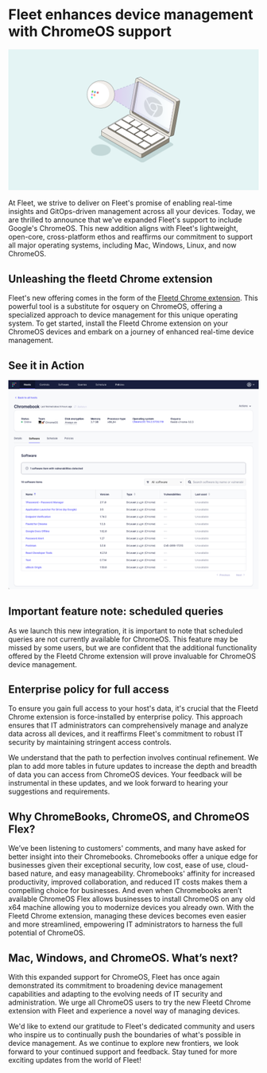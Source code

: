# Fleet enhances device management with ChromeOS support 

![Fleet enhances device management with ChromeOS support](../website/assets/images/articles/fleet-adds-support-for-chrome-os-1600x900@2x.png)

At Fleet, we strive to deliver on Fleet's promise of enabling real-time insights and GitOps-driven management across all your devices. Today, we are thrilled to announce that we've expanded Fleet's support to include Google's ChromeOS. This new addition aligns with Fleet's lightweight, open-core, cross-platform ethos and reaffirms our commitment to support all major operating systems, including Mac, Windows, Linux, and now ChromeOS.


## Unleashing the fleetd Chrome extension

Fleet's new offering comes in the form of the [Fleetd Chrome extension](https://fleetdm.com/docs/using-fleet/chromeos). This powerful tool is a substitute for osquery on ChromeOS, offering a specialized approach to device management for this unique operating system. To get started, install the Fleetd Chrome extension on your ChromeOS devices and embark on a journey of enhanced real-time device management.


## See it in Action

![ChromeOS reporting in Fleet UI](../website/assets/images/articles/fleet-adds-support-for-chrome-os-screenshot-fleet-ui-1425x1186@2x.png)


## Important feature note: scheduled queries

As we launch this new integration, it is important to note that scheduled queries are not currently available for ChromeOS. This feature may be missed by some users, but we are confident that the additional functionality offered by the Fleetd Chrome extension will prove invaluable for ChromeOS device management.


## Enterprise policy for full access

To ensure you gain full access to your host's data, it's crucial that the Fleetd Chrome extension is force-installed by enterprise policy. This approach ensures that IT administrators can comprehensively manage and analyze data across all devices, and it reaffirms Fleet's commitment to robust IT security by maintaining stringent access controls.

We understand that the path to perfection involves continual refinement. We plan to add more tables in future updates to increase the depth and breadth of data you can access from ChromeOS devices. Your feedback will be instrumental in these updates, and we look forward to hearing your suggestions and requirements.


## Why ChromeBooks, ChromeOS, and ChromeOS Flex?

We’ve been listening to customers' comments, and many have asked for better insight into their Chromebooks. Chromebooks offer a unique edge for businesses given their exceptional security, low cost, ease of use, cloud-based nature, and easy manageability. Chromebooks' affinity for increased productivity, improved collaboration, and reduced IT costs makes them a compelling choice for businesses. And even when Chromebooks aren’t available ChromeOS Flex allows businesses to install ChromeOS on any old x64 machine allowing you to modernize devices you already own. With the Fleetd Chrome extension, managing these devices becomes even easier and more streamlined, empowering IT administrators to harness the full potential of ChromeOS.


## Mac, Windows, and ChromeOS. What’s next?

With this expanded support for ChromeOS, Fleet has once again demonstrated its commitment to broadening device management capabilities and adapting to the evolving needs of IT security and administration. We urge all ChromeOS users to try the new Fleetd Chrome extension with Fleet and experience a novel way of managing devices. 

We'd like to extend our gratitude to Fleet's dedicated community and users who inspire us to continually push the boundaries of what's possible in device management. As we continue to explore new frontiers, we look forward to your continued support and feedback. Stay tuned for more exciting updates from the world of Fleet!


<meta name="category" value="announcements">
<meta name="authorGitHubUsername" value="spokanemac">
<meta name="authorFullName" value="JD Strong">
<meta name="publishedOn" value="2023-06-13">
<meta name="articleTitle" value="Fleet enhances device management with ChromeOS support">
<meta name="articleImageUrl" value="../website/assets/images/articles/fleet-adds-support-for-chrome-os-1600x900@2x.png">
<meta name="description" value="We're thrilled to announce that Fleet has expanded support to include ChromeOS and ChromeOS Flex!">